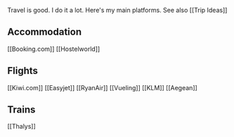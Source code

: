 Travel is good. I do it a lot. Here's my main platforms. See also [[Trip Ideas]]

## Accommodation
[[Booking.com]]
[[Hostelworld]]

## Flights
[[Kiwi.com]]
[[Easyjet]]
[[RyanAir]]
[[Vueling]]
[[KLM]]
[[Aegean]]

## Trains
[[Thalys]]
